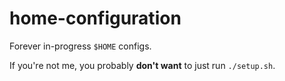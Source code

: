 # home-configuration

Forever in-progress `$HOME` configs.

If you're not me, you probably **don't want** to just run `./setup.sh`.


